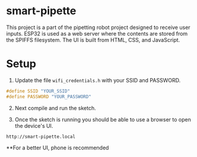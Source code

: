 # smart-pipette

This project is a part of the pipetting robot project designed to receive user inputs. ESP32 is used as a web server where the contents are stored  from the SPIFFS filesystem. The UI is built from HTML, CSS, and JavaScript. 


# Setup

1) Update the file `wifi_credentials.h` with your SSID and PASSWORD.

```c
#define SSID "YOUR_SSID"
#define PASSWORD "YOUR_PASSWORD"
```

2) Next compile and run the sketch.

3) Once the sketch is running you should be able to use a browser to open the device's UI.

```
http://smart-pipette.local
```
**For a better UI, phone is recommended

